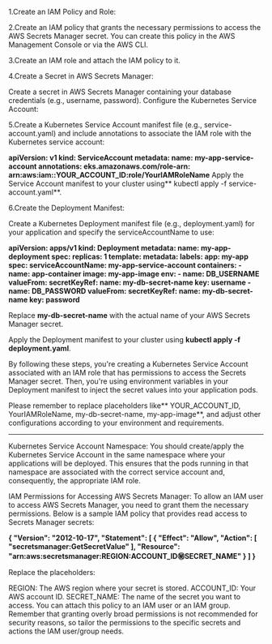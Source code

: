 1.Create an IAM Policy and Role:

2.Create an IAM policy that grants the necessary permissions to access the AWS Secrets Manager secret. You can create this policy in the AWS Management Console or via the AWS CLI.

3.Create an IAM role and attach the IAM policy to it.

4.Create a Secret in AWS Secrets Manager:

Create a secret in AWS Secrets Manager containing your database credentials (e.g., username, password).
Configure the Kubernetes Service Account:

5.Create a Kubernetes Service Account manifest file (e.g., service-account.yaml) and include annotations to associate the IAM role with the Kubernetes service account:

**apiVersion: v1
kind: ServiceAccount
metadata:
  name: my-app-service-account
  annotations:
    eks.amazonaws.com/role-arn: arn:aws:iam::YOUR_ACCOUNT_ID:role/YourIAMRoleName**
Apply the Service Account manifest to your cluster using** kubectl apply -f service-account.yaml**.

6.Create the Deployment Manifest:

Create a Kubernetes Deployment manifest file (e.g., deployment.yaml) for your application and specify the serviceAccountName to use:

**apiVersion: apps/v1
kind: Deployment
metadata:
  name: my-app-deployment
spec:
  replicas: 1
  template:
    metadata:
      labels:
        app: my-app
    spec:
      serviceAccountName: my-app-service-account
      containers:
        - name: app-container
          image: my-app-image
          env:
            - name: DB_USERNAME
              valueFrom:
                secretKeyRef:
                  name: my-db-secret-name
                  key: username
            - name: DB_PASSWORD
              valueFrom:
                secretKeyRef:
                  name: my-db-secret-name
                  key: password**
                  
Replace **my-db-secret-name** with the actual name of your AWS Secrets Manager secret.

Apply the Deployment manifest to your cluster using **kubectl apply -f deployment.yaml**.

By following these steps, you're creating a Kubernetes Service Account associated with an IAM role that has permissions to access the Secrets Manager secret. Then, you're using environment variables in your Deployment manifest to inject the secret values into your application pods.

Please remember to replace placeholders like** YOUR_ACCOUNT_ID, YourIAMRoleName, my-db-secret-name, my-app-image**, and adjust other configurations according to your environment and requirements.



***
Kubernetes Service Account Namespace:
You should create/apply the Kubernetes Service Account in the same namespace where your applications will be deployed. This ensures that the pods running in that namespace are associated with the correct service account and, consequently, the appropriate IAM role.

IAM Permissions for Accessing AWS Secrets Manager:
To allow an IAM user to access AWS Secrets Manager, you need to grant them the necessary permissions. Below is a sample IAM policy that provides read access to Secrets Manager secrets:


**{
    "Version": "2012-10-17",
    "Statement": [
        {
            "Effect": "Allow",
            "Action": [
                "secretsmanager:GetSecretValue"
    ],
            "Resource": "arn:aws:secretsmanager:REGION:ACCOUNT_ID:secret:SECRET_NAME"
        }
    ]
}**

Replace the placeholders:

REGION: The AWS region where your secret is stored.
ACCOUNT_ID: Your AWS account ID.
SECRET_NAME: The name of the secret you want to access.
You can attach this policy to an IAM user or an IAM group. Remember that granting overly broad permissions is not recommended for security reasons, so tailor the permissions to the specific secrets and actions the IAM user/group needs.
